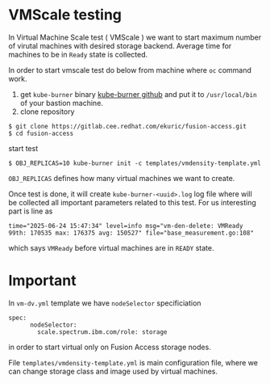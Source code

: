 # VMScale testing 

In Virtual Machine Scale test ( VMScale ) we want to start maximum number of virutal machines with desired storage backend. Average time for machines to be in `Ready` state is collected. 

In order to start vmscale test do below from machine where `oc` command work.

1. get `kube-burner`  binary [kube-burner github](https://github.com/kube-burner/kube-burner/releases) and put it to `/usr/local/bin` of your bastion machine.
2. clone repository 
```
$ git clone https://gitlab.cee.redhat.com/ekuric/fusion-access.git
$ cd fusion-access  
```

start test 

``` 
$ OBJ_REPLICAS=10 kube-burner init -c templates/vmdensity-template.yml
```

`OBJ_REPLICAS` defines how many virtual machines we want to create.

Once test is done, it will create `kube-burner-<uuid>.log` log file where will be collected all important parameters related to this test. For us interesting part is line as
```
time="2025-06-24 15:47:34" level=info msg="vm-den-delete: VMReady 99th: 170535 max: 176375 avg: 150527" file="base_measurement.go:108"
```
which says `VMReady` before virtual machines are in `READY` state. 

# Important 

In `vm-dv.yml` template we have `nodeSelector` specificiation 

```
spec:
      nodeSelector:
        scale.spectrum.ibm.com/role: storage
```
in order to start virtual only on Fusion Access storage nodes.

File `templates/vmdensity-template.yml` is main configuration file, where we can change storage class and image used by virtual machines. 


